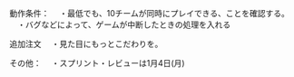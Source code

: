 動作条件：
　・最低でも、10チームが同時にプレイできる、ことを確認する。
　・バグなどによって、ゲームが中断したときの処理を入れる

追加注文
　・見た目にもっとこだわりを。

その他：
　・スプリント・レビューは1月4日(月)